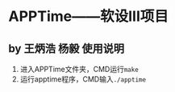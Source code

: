 APPTime——软设III项目
===================
by 王炳浩 杨毅
使用说明
--------
1. 进入APPTime文件夹，CMD运行`make`
2. 运行apptime程序，CMD输入`./apptime`
